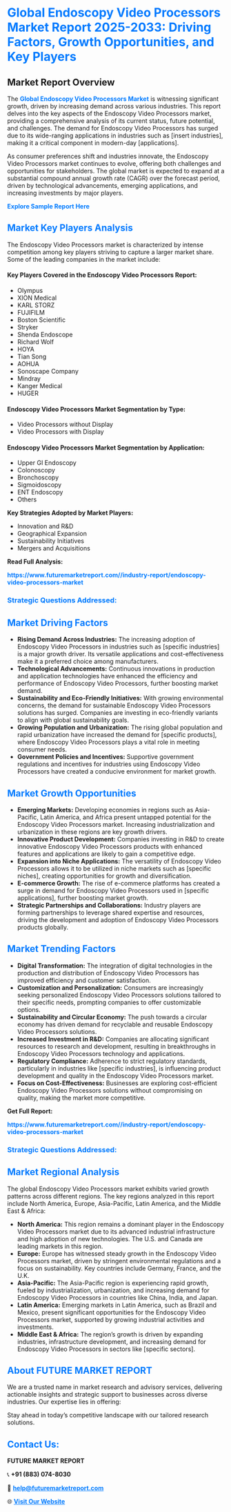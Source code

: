 <h1 style="color: #007BFF;">Global Endoscopy Video Processors Market Report 2025-2033: Driving Factors, Growth Opportunities, and Key Players</h1>

<section id="overview">
<h2>Market Report Overview</h2>
<p>The <a href="https://www.futuremarketreport.com//industry-report/endoscopy-video-processors-market" style="color: #007BFF; text-decoration: none;"><strong>Global Endoscopy Video Processors Market</strong></a> is witnessing significant growth, driven by increasing demand across various industries. This report delves into the key aspects of the Endoscopy Video Processors market, providing a comprehensive analysis of its current status, future potential, and challenges. The demand for Endoscopy Video Processors has surged due to its wide-ranging applications in industries such as [insert industries], making it a critical component in modern-day [applications].</p>
<p>As consumer preferences shift and industries innovate, the Endoscopy Video Processors market continues to evolve, offering both challenges and opportunities for stakeholders. The global market is expected to expand at a substantial compound annual growth rate (CAGR) over the forecast period, driven by technological advancements, emerging applications, and increasing investments by major players.</p>
</section>

<section id="overview">
<p><a href="https://www.futuremarketreport.com//request-sample/reportId=80371" style="color: #007BFF; text-decoration: none;"><strong>Explore Sample Report Here</strong></a></p>
</section>

<section id="key-players">
<h2 style="color: #007BFF;">Market Key Players Analysis</h2>
<p>The Endoscopy Video Processors market is characterized by intense competition among key players striving to capture a larger market share. Some of the leading companies in the market include:</p>
<h4>Key Players Covered in the Endoscopy Video Processors Report:</h4>
<ul><li>Olympus</li><li>XION Medical</li><li>KARL STORZ</li><li>FUJIFILM</li><li>Boston Scientific</li><li>Stryker</li><li>Shenda Endoscope</li><li>Richard Wolf</li><li>HOYA</li><li>Tian Song</li><li>AOHUA</li><li>Sonoscape Company</li><li>Mindray</li><li>Kanger Medical</li><li>HUGER</li></ul>
<h4>Endoscopy Video Processors Market Segmentation by Type:</h4>
<ul><li>Video Processors without Display</li><li>Video Processors with Display</li></ul>

<h4>Endoscopy Video Processors Market Segmentation by Application:</h4>
<ul><li>Upper GI Endoscopy</li><li>Colonoscopy</li><li>Bronchoscopy</li><li>Sigmoidoscopy</li><li>ENT Endoscopy</li><li>Others</li></ul>
<p><strong>Key Strategies Adopted by Market Players:</strong></p>
<ul>
<li>Innovation and R&D</li>
<li>Geographical Expansion</li>
<li>Sustainability Initiatives</li>
<li>Mergers and Acquisitions</li>
</ul>
</section>

<section>
<p><strong>Read Full Analysis: </strong></p><a href="https://www.futuremarketreport.com//industry-report/endoscopy-video-processors-market" style="color: #007BFF; text-decoration: none;"><strong>https://www.futuremarketreport.com//industry-report/endoscopy-video-processors-market</strong></a>
<h3 style="color: #007BFF;">Strategic Questions Addressed:</h3>
</section>

<section id="driving-factors">
<h2 style="color: #007BFF;">Market Driving Factors</h2>
<ul>
<li><strong>Rising Demand Across Industries:</strong> The increasing adoption of Endoscopy Video Processors in industries such as [specific industries] is a major growth driver. Its versatile applications and cost-effectiveness make it a preferred choice among manufacturers.</li>
<li><strong>Technological Advancements:</strong> Continuous innovations in production and application technologies have enhanced the efficiency and performance of Endoscopy Video Processors, further boosting market demand.</li>
<li><strong>Sustainability and Eco-Friendly Initiatives:</strong> With growing environmental concerns, the demand for sustainable Endoscopy Video Processors solutions has surged. Companies are investing in eco-friendly variants to align with global sustainability goals.</li>
<li><strong>Growing Population and Urbanization:</strong> The rising global population and rapid urbanization have increased the demand for [specific products], where Endoscopy Video Processors plays a vital role in meeting consumer needs.</li>
<li><strong>Government Policies and Incentives:</strong> Supportive government regulations and incentives for industries using Endoscopy Video Processors have created a conducive environment for market growth.</li>
</ul>
</section>

<section id="growth-opportunities">
<h2 style="color: #007BFF;">Market Growth Opportunities</h2>
<ul>
<li><strong>Emerging Markets:</strong> Developing economies in regions such as Asia-Pacific, Latin America, and Africa present untapped potential for the Endoscopy Video Processors market. Increasing industrialization and urbanization in these regions are key growth drivers.</li>
<li><strong>Innovative Product Development:</strong> Companies investing in R&D to create innovative Endoscopy Video Processors products with enhanced features and applications are likely to gain a competitive edge.</li>
<li><strong>Expansion into Niche Applications:</strong> The versatility of Endoscopy Video Processors allows it to be utilized in niche markets such as [specific niches], creating opportunities for growth and diversification.</li>
<li><strong>E-commerce Growth:</strong> The rise of e-commerce platforms has created a surge in demand for Endoscopy Video Processors used in [specific applications], further boosting market growth.</li>
<li><strong>Strategic Partnerships and Collaborations:</strong> Industry players are forming partnerships to leverage shared expertise and resources, driving the development and adoption of Endoscopy Video Processors products globally.</li>
</ul>
</section>

<section id="trending-factors">
<h2 style="color: #007BFF;">Market Trending Factors</h2>
<ul>
<li><strong>Digital Transformation:</strong> The integration of digital technologies in the production and distribution of Endoscopy Video Processors has improved efficiency and customer satisfaction.</li>
<li><strong>Customization and Personalization:</strong> Consumers are increasingly seeking personalized Endoscopy Video Processors solutions tailored to their specific needs, prompting companies to offer customizable options.</li>
<li><strong>Sustainability and Circular Economy:</strong> The push towards a circular economy has driven demand for recyclable and reusable Endoscopy Video Processors solutions.</li>
<li><strong>Increased Investment in R&D:</strong> Companies are allocating significant resources to research and development, resulting in breakthroughs in Endoscopy Video Processors technology and applications.</li>
<li><strong>Regulatory Compliance:</strong> Adherence to strict regulatory standards, particularly in industries like [specific industries], is influencing product development and quality in the Endoscopy Video Processors market.</li>
<li><strong>Focus on Cost-Effectiveness:</strong> Businesses are exploring cost-efficient Endoscopy Video Processors solutions without compromising on quality, making the market more competitive.</li>
</ul>
</section>

<section>
<p><strong>Get Full Report: </strong></p><a href="https://www.futuremarketreport.com//industry-report/endoscopy-video-processors-market" style="color: #007BFF; text-decoration: none;"><strong>https://www.futuremarketreport.com//industry-report/endoscopy-video-processors-market</strong></a>
<h3 style="color: #007BFF;">Strategic Questions Addressed:</h3>
</section>


<section id="regional-analysis">
<h2 style="color: #007BFF;">Market Regional Analysis</h2>
<p>The global Endoscopy Video Processors market exhibits varied growth patterns across different regions. The key regions analyzed in this report include North America, Europe, Asia-Pacific, Latin America, and the Middle East & Africa:</p>
<ul>
<li><strong>North America:</strong> This region remains a dominant player in the Endoscopy Video Processors market due to its advanced industrial infrastructure and high adoption of new technologies. The U.S. and Canada are leading markets in this region.</li>
<li><strong>Europe:</strong> Europe has witnessed steady growth in the Endoscopy Video Processors market, driven by stringent environmental regulations and a focus on sustainability. Key countries include Germany, France, and the U.K.</li>
<li><strong>Asia-Pacific:</strong> The Asia-Pacific region is experiencing rapid growth, fueled by industrialization, urbanization, and increasing demand for Endoscopy Video Processors in countries like China, India, and Japan.</li>
<li><strong>Latin America:</strong> Emerging markets in Latin America, such as Brazil and Mexico, present significant opportunities for the Endoscopy Video Processors market, supported by growing industrial activities and investments.</li>
<li><strong>Middle East & Africa:</strong> The region’s growth is driven by expanding industries, infrastructure development, and increasing demand for Endoscopy Video Processors in sectors like [specific sectors].</li>
</ul>
</section>

<footer>
<h2 style="color: #007BFF;">About FUTURE MARKET REPORT</h2>
<p>We are a trusted name in market research and advisory services, delivering actionable insights and strategic support to businesses across diverse industries. Our expertise lies in offering:</p>

<p>Stay ahead in today’s competitive landscape with our tailored research solutions.</p>

<h2 style="color: #007BFF;">Contact Us:</h2>
<p><strong>FUTURE MARKET REPORT</strong></p>
<p>📞 <strong>+91 (883) 074-8030</strong></p>
<p>📧 <strong><a href="mailto:help@futuremarketreport.com" style="color: #007BFF;">help@futuremarketreport.com</a></strong></p>
<p>🌐 <strong><a href="https://www.futuremarketreport.com/" style="color: #007BFF;">Visit Our Website</a></strong></p>
</footer>
